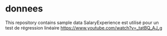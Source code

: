 # donnees
This repository contains sample data
SalaryExperience est utilisé pour un test de régression linéaire 
https://www.youtube.com/watch?v=_tatBQ_AJ_g 
